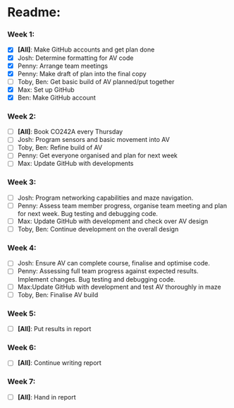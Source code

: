 # Readme:

### Week 1:

- [x] **[All]**: Make GitHub accounts and get plan done
- [x] Josh: Determine formatting for AV code
- [x] Penny: Arrange team meetings
- [x] Penny: Make draft of plan into the final copy
- [ ] Toby, Ben: Get basic build of AV planned/put together
- [x] Max: Set up GitHub
- [x] Ben: Make GitHub account

### Week 2:

- [ ] **[All]**: Book CO242A every Thursday
- [ ] Josh: Program sensors and basic movement into AV
- [ ] Toby, Ben: Refine build of AV
- [ ] Penny: Get everyone organised and plan for next week
- [ ] Max: Update GitHub with developments

### Week 3:

- [ ] Josh: Program networking capabilities and maze navigation.
- [ ] Penny: Assess team member progress, organise team meeting and plan for next week. Bug testing and debugging code.
- [ ] Max: Update GitHub with development and check over AV design
- [ ] Toby, Ben: Continue development on the overall design

### Week 4:

- [ ] Josh: Ensure AV can complete course, finalise and optimise code.
- [ ] Penny: Assessing full team progress against expected results. Implement changes. Bug testing and debugging code.
- [ ] Max:Update GitHub with development and test AV thoroughly in maze
- [ ] Toby, Ben: Finalise AV build

### Week 5:

- [ ] **[All]**: Put results in report

### Week 6:

- [ ] **[All]**: Continue writing report

### Week 7:

- [ ] **[All]**: Hand in report
